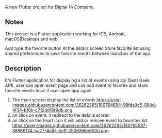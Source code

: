 A new Flutter project for Digital 14 Company.

## Notes

This project is a Flutter application working for IOS, Android, macOS(Desktop) and web.

Add type the favorite button At the details screen
Store favorite list using shared preferences to save favorite events between launches of the app

## Description
It's Flutter application for displaying a list of events using api (Seat Geek API), user can open event page and can add event to favorite and store favorite events local if user open app again.

1. The main screen display the list of events
   https://user-images.githubusercontent.com/36262265/180764684-98fda9c5-884d-4f34-bf6b-c712dd18f9db.png
2. on click on event, it redirect to the details screen
3. on click on the heart icon it will add or remove event to favorites list 
   https://user-images.githubusercontent.com/36262265/180765537-88989134-ba77-4c67-be1f-2538366e630d.png

